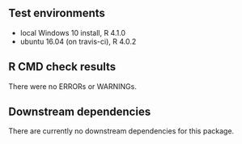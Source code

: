 ## Test environments
* local Windows 10 install, R 4.1.0
* ubuntu 16.04 (on travis-ci), R 4.0.2

## R CMD check results
There were no ERRORs or WARNINGs. 

## Downstream dependencies
There are currently no downstream dependencies for this package. 
